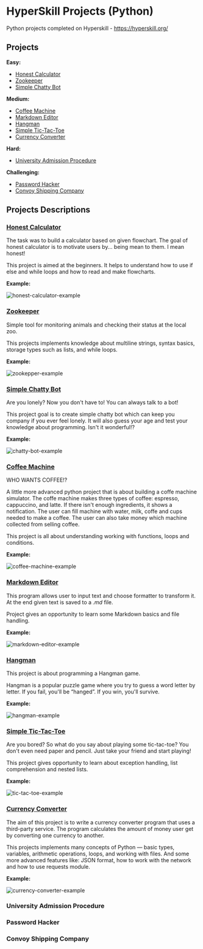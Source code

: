 # HyperSkill Projects (Python)

Python projects completed on Hyperskill - https://hyperskill.org/


## Projects
**Easy:**
* [Honest Calculator](#honest-calculator)
* [Zookeeper](#zookeeper)
* [Simple Chatty Bot](#simple-chatty-bot)

**Medium:**
* [Coffee Machine](#coffee-machine)
* [Markdown Editor](#markdown-editor)
* [Hangman](#hangman)
* [Simple Tic-Tac-Toe](#simple-tic-tac-toe)
* [Currency Converter](#currency-converter)

**Hard:**
* [University Admission Procedure](#university-admission-procedure)

**Challenging:**
* [Password Hacker](#password-hacker)
* [Convoy Shipping Company](#convoy-shipping-company)

## Projects Descriptions
### [Honest Calculator](https://hyperskill.org/projects/208?track=2)
The task was to build a calculator based on given flowchart. 
The goal of honest calculator is to motivate users by... being mean to them. I mean honest!

This project is aimed at the beginners. It helps to understand how to use if else and while loops and how to read and make flowcharts.

**Example:**

![honest-calculator-example](https://user-images.githubusercontent.com/107406800/200583667-4cdd8ee3-5fd2-4b70-bfe9-e705b466fb73.PNG)


### [Zookeeper](https://hyperskill.org/projects/98)

Simple tool for monitoring animals and checking their status at the local zoo.

This projects implements knowledge about multiline strings, syntax basics, storage types such as lists, and while loops.

**Example:**

![zookepper-example](https://user-images.githubusercontent.com/107406800/200583094-7b3fd30b-27ed-4764-9a97-5040532d1b0a.PNG)


### [Simple Chatty Bot](https://hyperskill.org/projects/97)

Are you lonely? Now you don't have to! You can always talk to a bot!

This project goal is to create simple chatty bot which can keep you company if you ever feel lonely. It will also guess your age and test your knowledge about programming. Isn't it wonderful!?

**Example:**

![chatty-bot-example](https://user-images.githubusercontent.com/107406800/200595556-00effa93-5ba6-425a-8468-bd850f6d927e.PNG)


### [Coffee Machine](https://hyperskill.org/projects/68?track=2)

WHO WANTS COFFEE!?

A little more advanced python project that is about building a coffe machine simulator. The coffe machine makes three types of coffee: espresso, cappuccino, and latte. If there isn't enough ingredients, it shows a notification. The user can fill machine with water, milk, coffe and cups needed to make a coffee. The user can also take money which machine collected from selling coffee.

This project is all about understanding working with functions, loops and conditions.

**Example:**

![coffee-machine-example](https://user-images.githubusercontent.com/107406800/200608691-f3c464b7-fe5a-439b-90ee-50ff4beb47bb.PNG)

### [Markdown Editor](https://hyperskill.org/projects/162?track=2)

This program allows user to input text and choose formatter to transform it. At the end given text is saved to a *.md* file.

Project gives an opportunity to learn some Markdown basics and file handling.

**Example:**

![markdown-editor-example](https://user-images.githubusercontent.com/107406800/200625084-a533cdd9-c94a-45ec-afef-64ff47633a14.png)


### [Hangman](https://hyperskill.org/projects/69?track=2)
This project is about programming a Hangman game.

Hangman is a popular puzzle game where you try to guess a word letter by letter. If you fail, you'll be “hanged”. If you win, you'll survive.

**Example:**

![hangman-example](https://user-images.githubusercontent.com/107406800/200621766-a2ac0992-0fbb-4d62-bdaa-bd66fd4fee52.PNG)


### [Simple Tic-Tac-Toe](https://hyperskill.org/projects/73?track=2)

Are you bored? So what do you say about playing some tic-tac-toe? You don't even need paper and pencil. Just take your friend and start playing!

This project gives opportunity to learn about exception handling, list comprehension and nested lists.

**Example:**

![tic-tac-toe-example](https://user-images.githubusercontent.com/107406800/200634564-0f96a2f0-976d-46e7-843b-4e954770d2e8.PNG)


### [Currency Converter](https://hyperskill.org/projects/157?track=2)

The aim of this project is to write a currency converter program that uses a third-party service. The program calculates the amount of money user get by converting one currency to another.

This projects implements many concepts of Python — basic types, variables, arithmetic operations, loops, and working with files. And some more advanced features like: JSON format, how to work with the network and how to use requests module.

**Example:**

![currency-converter-example](https://user-images.githubusercontent.com/107406800/200634495-54fa2cb1-0b16-4fc5-be7f-43e75fa8187f.PNG)


### University Admission Procedure
### Password Hacker
### Convoy Shipping Company
